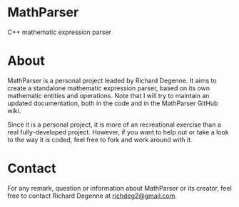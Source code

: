 MathParser
==========

C++ mathematic expression parser

About
=====

MathParser is a personal project leaded by Richard Degenne. It aims to create a standalone mathematic expression parser, based on its own mathematic entities and operations. Note that I will try to maintain an updated documentation, both in the code and in the MathParser GitHub wiki.

Since it is a personal project, it is more of an recreational exercise than a real fully-developed project. However, if you want to help out or take a look to the way it is coded, feel free to fork and work around with it.

Contact
=======

For any remark, question or information about MathParser or its creator, feel free to contact Richard Degenne at richdeg2@gmail.com.

